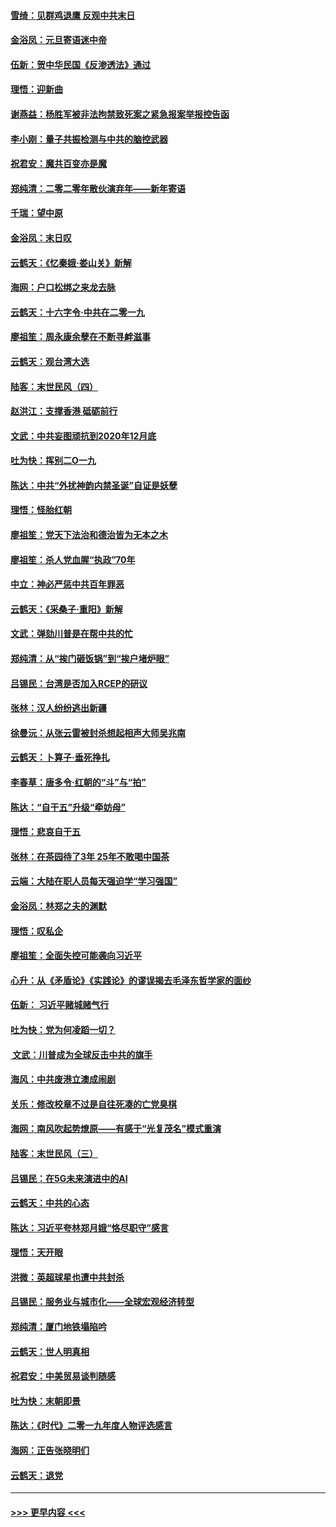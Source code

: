 #### [雪绮：见群鸡退鹰  反观中共末日](../pages/nsc993/n11762112.md?t=01030101) 
#### [金浴凤：元旦寄语迷中帝](../pages/nsc993/n11761788.md?t=01030101) 
#### [伍新：贺中华民国《反渗透法》通过](../pages/nsc993/n11761994.md?t=01030101) 
#### [理悟：迎新曲](../pages/nsc993/n11761152.md?t=01030101) 
#### [谢燕益：杨胜军被非法拘禁致死案之紧急报案举报控告函](../pages/nsc993/n11756134.md?t=01030101) 
#### [李小刚：量子共振检测与中共的脑控武器](../pages/nsc993/n11754518.md?t=01030101) 
#### [祝君安：魔共百变亦是魔](../pages/nsc993/n11754469.md?t=01030101) 
#### [郑纯清：二零二零年散伙演弃年——新年寄语](../pages/nsc993/n11754195.md?t=01030101) 
#### [千瑞：望中原](../pages/nsc993/n11754159.md?t=01030101) 
#### [金浴凤：末日叹](../pages/nsc993/n11752359.md?t=01030101) 
#### [云鹤天：《忆秦娥‧娄山关》新解](../pages/nsc993/n11752348.md?t=01030101) 
#### [海网：户口松绑之来龙去脉](../pages/nsc993/n11752328.md?t=01030101) 
#### [云鹤天：十六字令‧中共在二零一九](../pages/nsc993/n11752305.md?t=01030101) 
#### [廖祖笙：周永康余孽在不断寻衅滋事](../pages/nsc993/n11751013.md?t=01030101) 
#### [云鹤天：观台湾大选](../pages/nsc993/n11751007.md?t=01030101) 
#### [陆客：末世民风（四）](../pages/nsc993/n11749203.md?t=01030101) 
#### [赵洪江：支撑香港 砥砺前行](../pages/nsc993/n11748482.md?t=01030101) 
#### [文武：中共妄图顽抗到2020年12月底](../pages/nsc993/n11748446.md?t=01030101) 
#### [吐为快：挥别二O一九](../pages/nsc993/n11748411.md?t=01030101) 
#### [陈达：中共“外扰神韵内禁圣诞”自证是妖孽](../pages/nsc993/n11748226.md?t=01030101) 
#### [理悟：怪胎红朝](../pages/nsc993/n11748206.md?t=01030101) 
#### [廖祖笙：党天下法治和德治皆为无本之木](../pages/nsc993/n11748135.md?t=01030101) 
#### [廖祖笙：杀人党血腥“执政”70年](../pages/nsc993/n11745144.md?t=01030101) 
#### [中立：神必严惩中共百年罪恶](../pages/nsc993/n11744970.md?t=01030101) 
#### [云鹤天：《采桑子‧重阳》新解](../pages/nsc993/n11744948.md?t=01030101) 
#### [文武：弹劾川普是在帮中共的忙](../pages/nsc993/n11744758.md?t=01030101) 
#### [郑纯清：从“挨门砸饭锅”到“挨户堵炉眼”](../pages/nsc993/n11744745.md?t=01030101) 
#### [吕锡民：台湾是否加入RCEP的研议](../pages/nsc993/n11744701.md?t=01030101) 
#### [张林：汉人纷纷逃出新疆](../pages/nsc993/n11743530.md?t=01030101) 
#### [徐曼沅：从张云雷被封杀想起相声大师吴兆南](../pages/nsc993/n11741816.md?t=01030101) 
#### [云鹤天：卜算子‧垂死挣扎](../pages/nsc993/n11739956.md?t=01030101) 
#### [李春草：唐多令‧红朝的“斗”与“拍”](../pages/nsc993/n11739830.md?t=01030101) 
#### [陈达：“自干五”升级“牵妨母”](../pages/nsc993/n11739724.md?t=01030101) 
#### [理悟：悲哀自干五](../pages/nsc993/n11739547.md?t=01030101) 
#### [张林：在茶园待了3年 25年不敢喝中国茶](../pages/nsc993/n11739240.md?t=01030101) 
#### [云端：大陆在职人员每天强迫学“学习强国”](../pages/nsc993/n11738735.md?t=01030101) 
#### [金浴凤：林郑之夫的渊默](../pages/nsc993/n11737735.md?t=01030101) 
#### [理悟：叹私企](../pages/nsc993/n11737715.md?t=01030101) 
#### [廖祖笙：全面失控可能袭向习近平](../pages/nsc993/n11737704.md?t=01030101) 
#### [心升：从《矛盾论》《实践论》的谬误揭去毛泽东哲学家的面纱](../pages/nsc993/n11736962.md?t=01030101) 
#### [伍新： 习近平赌城赌气行](../pages/nsc993/n11736929.md?t=01030101) 
#### [吐为快：党为何凌蹈一切？](../pages/nsc993/n11736915.md?t=01030101) 
#### [ 文武：川普成为全球反击中共的旗手](../pages/nsc993/n11736882.md?t=01030101) 
#### [海风：中共废港立澳成闹剧](../pages/nsc993/n11735857.md?t=01030101) 
#### [关乐：修改校章不过是自往死凑的亡党臭棋](../pages/nsc993/n11735097.md?t=01030101) 
#### [海网：南风吹起势燎原——有感于“光复茂名”模式重演](../pages/nsc993/n11732308.md?t=01030101) 
#### [陆客：末世民风（三）](../pages/nsc993/n11732211.md?t=01030101) 
#### [吕锡民：在5G未来演进中的AI](../pages/nsc993/n11730010.md?t=01030101) 
#### [云鹤天：中共的心态](../pages/nsc993/n11729906.md?t=01030101) 
#### [陈达：习近平夸林郑月娥“恪尽职守”感言](../pages/nsc993/n11729881.md?t=01030101) 
#### [理悟：天开眼](../pages/nsc993/n11729699.md?t=01030101) 
#### [洪微：英超球星也遭中共封杀](../pages/nsc993/n11727243.md?t=01030101) 
#### [吕锡民：服务业与城市化——全球宏观经济转型](../pages/nsc993/n11725845.md?t=01030101) 
#### [郑纯清：厦门地铁塌陷吟](../pages/nsc993/n11725813.md?t=01030101) 
#### [云鹤天：世人明真相](../pages/nsc993/n11725621.md?t=01030101) 
#### [祝君安：中美贸易谈判随感](../pages/nsc993/n11725609.md?t=01030101) 
#### [吐为快：末朝即景](../pages/nsc993/n11723365.md?t=01030101) 
#### [陈达：《时代》二零一九年度人物评选感言](../pages/nsc993/n11723337.md?t=01030101) 
#### [海网：正告张晓明们](../pages/nsc993/n11723228.md?t=01030101) 
#### [云鹤天：退党](../pages/nsc993/n11723056.md?t=01030101) 

----
#### [ >>> 更早内容 <<< ](../indexes/nsc993-earlier.md)
